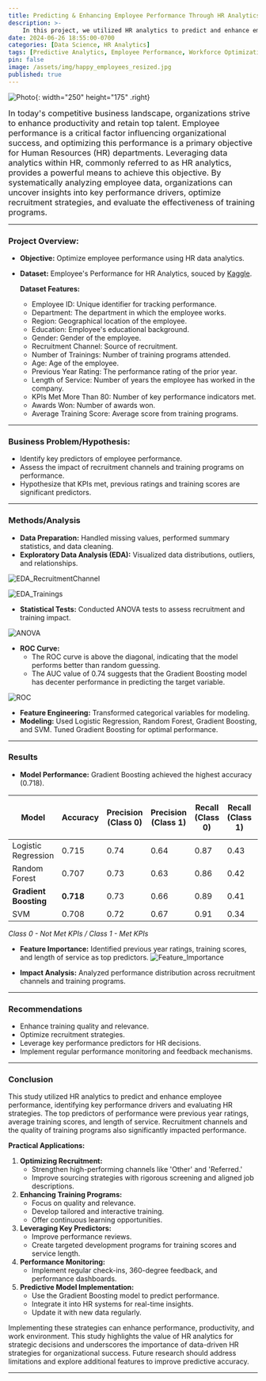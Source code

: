 ```yaml
---
title: Predicting & Enhancing Employee Performance Through HR Analytics
description: >-    
    In this project, we utilized HR analytics to predict and enhance employee performance, leveraging a comprehensive dataset and various machine learning models.
date: 2024-06-26 18:55:00-0700
categories: [Data Science, HR Analytics]
tags: [Predictive Analytics, Employee Performance, Workforce Optimization, Data Driven HR]
pin: false
image: /assets/img/happy_employees_resized.jpg
published: true
---
```


![Photo](/assets/img/happy_employees.jpg){: width="250" height="175" .right}

<span style="Font-size:1.17em;"> In today's competitive business landscape, organizations strive to enhance productivity and retain top talent. Employee performance is a critical factor influencing organizational success, and optimizing this performance is a primary objective for Human Resources (HR) departments. Leveraging data analytics within HR, commonly referred to as HR analytics, provides a powerful means to achieve this objective. By systematically analyzing employee data, organizations can uncover insights into key performance drivers, optimize recruitment strategies, and evaluate the effectiveness of training programs. </span>



***
### Project Overview:
- **Objective:** Optimize employee performance using HR data analytics. 
- **Dataset:** Employee's Performance for HR Analytics, souced by [Kaggle](https://www.kaggle.com/datasets/sanjanchaudhari/employees-performance-for-hr-analytics). 

    **Dataset Features:**
    - Employee ID: Unique identifier for tracking performance.
    - Department: The department in which the employee works.
    - Region: Geographical location of the employee.
    - Education: Employee's educational background.
    - Gender: Gender of the employee.
    - Recruitment Channel: Source of recruitment.
    - Number of Trainings: Number of training programs attended.
    - Age: Age of the employee.
    - Previous Year Rating: The performance rating of the prior year.
    - Length of Service: Number of years the employee has worked in the company.
    - KPIs Met More Than 80: Number of key performance indicators met.
    - Awards Won: Number of awards won.
    - Average Training Score: Average score from training programs.

---

### Business Problem/Hypothesis:
- Identify key predictors of employee performance.
- Assess the impact of recruitment channels and training programs on performance.
- Hypothesize that KPIs met, previous ratings and training scores are significant predictors.

---

### Methods/Analysis
- **Data Preparation:** Handled missing values, performed summary statistics, and data cleaning.
- **Exploratory Data Analysis (EDA):** Visualized data distributions, outliers, and relationships.

![EDA_RecruitmentChannel](assets/img/Project1/EDA_Recruitment.png)

![EDA_Trainings](assets/img/Project1/EDA_Trainings.png)

- **Statistical Tests:** Conducted ANOVA tests to assess recruitment and training impact.

![ANOVA](assets/img/Project1/ANOVA.png)

- **ROC Curve:** 
    - The ROC curve is above the diagonal, indicating that the model performs better than random guessing.
    - The AUC value of 0.74 suggests that the Gradient Boosting model has decenter performance in predicting the target variable.

![ROC](assets/img/Project1/ROC_Curve.png)    
    
- **Feature Engineering:** Transformed categorical variables for modeling.
- **Modeling:** Used Logistic Regression, Random Forest, Gradient Boosting, and SVM. Tuned Gradient Boosting for optimal performance.

---

### Results
- **Model Performance:** Gradient Boosting achieved the highest accuracy (0.718).

| Model               | Accuracy | Precision (Class 0) | Precision (Class 1) | Recall (Class 0) | Recall (Class 1) | F1 Score (Class 0) | F1 Score (Class 1) |
|---------------------|----------|---------------------|---------------------|------------------|------------------|--------------------|--------------------|
| Logistic Regression | 0.715    | 0.74                | 0.64                | 0.87             | 0.43             | 0.80               | 0.52               |
| Random Forest       | 0.707    | 0.73                | 0.63                | 0.86             | 0.42             | 0.79               | 0.50               |
| **Gradient Boosting** | **0.718**    | 0.73                | 0.66                | 0.89             | 0.41             | 0.80               | 0.50               |
| SVM                 | 0.708    | 0.72                | 0.67                | 0.91             | 0.34             | 0.80               | 0.45               |

*Class 0 - Not Met KPIs / Class 1 - Met KPIs*


- **Feature Importance:** Identified previous year ratings, training scores, and length of service as top predictors.
![Feature_Importance](assets/img/Project1/Feature_Importance.png)

- **Impact Analysis:** Analyzed performance distribution across recruitment channels and training programs.

---

### Recommendations
- Enhance training quality and relevance.
- Optimize recruitment strategies.
- Leverage key performance predictors for HR decisions.
- Implement regular performance monitoring and feedback mechanisms.

---

### Conclusion

This study utilized HR analytics to predict and enhance employee performance, identifying key performance drivers and evaluating HR strategies. The top predictors of performance were previous year ratings, average training scores, and length of service. Recruitment channels and the quality of training programs also significantly impacted performance.

**Practical Applications:**
1. **Optimizing Recruitment:**
   - Strengthen high-performing channels like 'Other' and 'Referred.'
   - Improve sourcing strategies with rigorous screening and aligned job descriptions.
2. **Enhancing Training Programs:**
   - Focus on quality and relevance.
   - Develop tailored and interactive training.
   - Offer continuous learning opportunities.
3. **Leveraging Key Predictors:**
   - Improve performance reviews.
   - Create targeted development programs for training scores and service length.
4. **Performance Monitoring:**
   - Implement regular check-ins, 360-degree feedback, and performance dashboards.
5. **Predictive Model Implementation:**
   - Use the Gradient Boosting model to predict performance.
   - Integrate it into HR systems for real-time insights.
   - Update it with new data regularly.

Implementing these strategies can enhance performance, productivity, and work environment. This study highlights the value of HR analytics for strategic decisions and underscores the importance of data-driven HR strategies for organizational success. Future research should address limitations and explore additional features to improve predictive accuracy.

---
